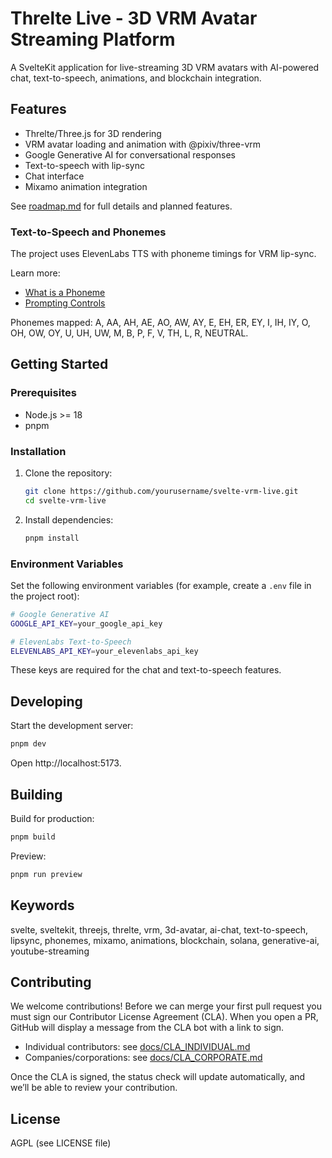 # Threlte Live - 3D VRM Avatar Streaming Platform

A SvelteKit application for live-streaming 3D VRM avatars with AI-powered chat, text-to-speech, animations, and blockchain integration.

## Features

- Threlte/Three.js for 3D rendering
- VRM avatar loading and animation with @pixiv/three-vrm
- Google Generative AI for conversational responses
- Text-to-speech with lip-sync
- Chat interface
- Mixamo animation integration

See [roadmap.md](roadmap.md) for full details and planned features.

### Text-to-Speech and Phonemes

The project uses ElevenLabs TTS with phoneme timings for VRM lip-sync.

Learn more:

- [What is a Phoneme](https://elevenlabs.io/blog/what-is-a-phoneme)
- [Prompting Controls](https://elevenlabs.io/docs/best-practices/prompting/controls)

Phonemes mapped: A, AA, AH, AE, AO, AW, AY, E, EH, ER, EY, I, IH, IY, O, OH, OW, OY, U, UH, UW, M, B, P, F, V, TH, L, R, NEUTRAL.

## Getting Started

### Prerequisites

- Node.js >= 18
- pnpm

### Installation

1. Clone the repository:

   ```bash
   git clone https://github.com/yourusername/svelte-vrm-live.git
   cd svelte-vrm-live
   ```

2. Install dependencies:

   ```bash
   pnpm install
   ```

### Environment Variables

Set the following environment variables (for example, create a `.env` file in the project root):

```bash
# Google Generative AI
GOOGLE_API_KEY=your_google_api_key

# ElevenLabs Text-to-Speech
ELEVENLABS_API_KEY=your_elevenlabs_api_key
```

These keys are required for the chat and text-to-speech features.

## Developing

Start the development server:

```bash
pnpm dev
```

Open http://localhost:5173.

## Building

Build for production:

```bash
pnpm build
```

Preview:

```bash
pnpm run preview
```

## Keywords

svelte, sveltekit, threejs, threlte, vrm, 3d-avatar, ai-chat, text-to-speech, lipsync, phonemes, mixamo, animations, blockchain, solana, generative-ai, youtube-streaming

## Contributing

We welcome contributions! Before we can merge your first pull request you must sign our Contributor License Agreement (CLA). When you open a PR, GitHub will display a message from the CLA bot with a link to sign.

- Individual contributors: see [docs/CLA_INDIVIDUAL.md](docs/CLA_INDIVIDUAL.md)
- Companies/corporations: see [docs/CLA_CORPORATE.md](docs/CLA_CORPORATE.md)

Once the CLA is signed, the status check will update automatically, and we’ll be able to review your contribution.

## License

AGPL (see LICENSE file)

